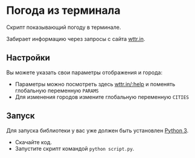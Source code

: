 # Погода из терминала

Скрипт показывающий погоду в терминале.

Забирает информацию через запросы с сайта [wttr.in](http://wttr.in).

## Настройки

Вы можете указать свои параметры отображения и города:
- Параметры можно посмотреть здесь [wttr.in/:help](http://wttr.in/:help) и поменять глобальную переменную `PARAMS`
- Для изменения городов измените глобальную переменную `CITIES`

## Запуск

Для запуска библиотеки у вас уже должен быть установлен [Python 3](https://www.python.org/downloads/release/python-379/).

- Скачайте код.
- Запустите скрипт командой `python script.py`.


